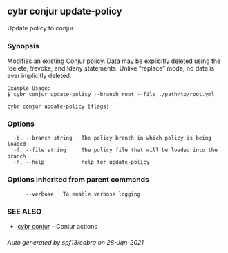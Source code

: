 ## cybr conjur update-policy

Update policy to conjur

### Synopsis

Modifies an existing Conjur policy. Data may be explicitly deleted using the !delete, !revoke, and !deny statements. 
	Unlike “replace” mode, no data is ever implicitly deleted.
	
	Example Usage:
	$ cybr conjur update-policy --branch root --file ./path/to/root.yml

```
cybr conjur update-policy [flags]
```

### Options

```
  -b, --branch string   The policy branch in which policy is being loaded
  -f, --file string     The policy file that will be loaded into the branch
  -h, --help            help for update-policy
```

### Options inherited from parent commands

```
      --verbose   To enable verbose logging
```

### SEE ALSO

* [cybr conjur](cybr_conjur.md)	 - Conjur actions

###### Auto generated by spf13/cobra on 28-Jan-2021
